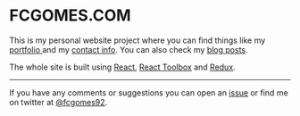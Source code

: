 # FCGOMES.COM

This is my personal website project where you can find things like my [portfolio ](https://fcgomes.com/#portfolio) and my [contact info](https://fcgomes.com/#contact). You can also check my [blog posts](https://fcgomes.com/#blog).

The whole site is built using [React](http://reactjs.org/), [React Toolbox](http://react-toolbox.io/) and [Redux](https://redux.js.org/).

---

If you have any comments or suggestions you can open an [issue](/issues) or find me on twitter at [@fcgomes92](https://twitter.com/fcgomes92). 
